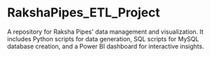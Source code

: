 # RakshaPipes_ETL_Project
A repository for Raksha Pipes' data management and visualization. It includes Python scripts for data generation, SQL scripts for MySQL database creation, and a Power BI dashboard for interactive insights.
